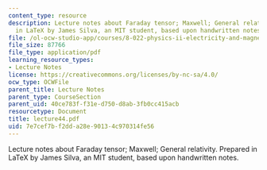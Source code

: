```yaml
---
content_type: resource
description: Lecture notes about Faraday tensor; Maxwell; General relativity. Prepared
  in LaTeX by James Silva, an MIT student, based upon handwritten notes.
file: /ol-ocw-studio-app/courses/8-022-physics-ii-electricity-and-magnetism-fall-2006/7e7cef7bf2dda28e90134c970314fe56_lecture44.pdf
file_size: 87766
file_type: application/pdf
learning_resource_types:
- Lecture Notes
license: https://creativecommons.org/licenses/by-nc-sa/4.0/
ocw_type: OCWFile
parent_title: Lecture Notes
parent_type: CourseSection
parent_uid: 40ce783f-f31e-d750-d8ab-3fb0cc415acb
resourcetype: Document
title: lecture44.pdf
uid: 7e7cef7b-f2dd-a28e-9013-4c970314fe56
---
```

Lecture notes about Faraday tensor; Maxwell; General relativity. Prepared in LaTeX by James Silva, an MIT student, based upon handwritten notes.